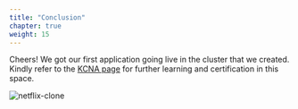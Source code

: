 ```yaml
---
title: "Conclusion"
chapter: true
weight: 15
---
```


Cheers! We got our first application going live in the cluster that we created. Kindly refer to the [KCNA page](https://www.cncf.io/certification/kcna/) for further learning and certification in this space. 


![netflix-clone](../images/netflix-clone.png "netflix")